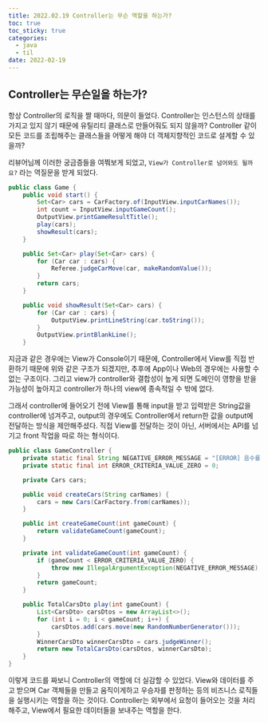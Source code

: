 ```yaml
---
title: 2022.02.19 Controller는 무슨 역할을 하는가?
toc: true
toc_sticky: true
categories:
  - java
  - til
date: 2022-02-19
---
```


## Controller는 무슨일을 하는가?

항상 Controller의 로직을 짤 때마다, 의문이 들었다.
Controller는 인스턴스의 상태를 가지고 있지 않기 때문에 유틸리티 클래스로 만들어줘도 되지 않을까? 
Controller 같이 모든 코드를 조립해주는 클래스들을 어떻게 해야 더 객체지향적인 코드로 설계할 수 있을까?

리뷰어님께 이러한 궁금증들을 여쭤보게 되었고, `View가 Controller로 넘어와도 될까요?` 라는 역질문을 받게 되었다.

```java
public class Game {
	public void start() {
		Set<Car> cars = CarFactory.of(InputView.inputCarNames());
		int count = InputView.inputGameCount();
		OutputView.printGameResultTitle();
		play(cars);
		showResult(cars);
	}

	public Set<Car> play(Set<Car> cars) {
		for (Car car : cars) {
			Referee.judgeCarMove(car, makeRandomValue());
		}
		return cars;
	}

	public void showResult(Set<Car> cars) {
		for (Car car : cars) {
			OutputView.printLineString(car.toString());
		}
		OutputView.printBlankLine();
	}


```

지금과 같은 경우에는 View가 Console이기 때문에, Controller에서 View를 직접 반환하기 때문에 위와 같은 구조가 되겠지만, 추후에 App이나 Web의 경우에는 사용할 수 없는 구조이다.
그리고 view가 controller와 결합성이 높게 되면 도메인이 영향을 받을 가능성이 높아지고 controller가 하나의 view에 종속적일 수 밖에 없다.

그래서 controller에 들어오기 전에 View를 통해 input을 받고 입력받은 String값을 controller에 넘겨주고, output의 경우에도 Controller에서 return한 값을 output에 전달하는 방식을 제안해주셨다.
직접 View를 전달하는 것이 아닌, 서버에서는 API를 넘기고 front 작업을 따로 하는 형식이다.

```java
public class GameController {
    private static final String NEGATIVE_ERROR_MESSAGE = "[ERROR] 음수를 입력할 수 없습니다";
    private static final int ERROR_CRITERIA_VALUE_ZERO = 0;

    private Cars cars;

    public void createCars(String carNames) {
        cars = new Cars(CarFactory.from(carNames));
    }

    public int createGameCount(int gameCount) {
        return validateGameCount(gameCount);
    }

    private int validateGameCount(int gameCount) {
        if (gameCount < ERROR_CRITERIA_VALUE_ZERO) {
            throw new IllegalArgumentException(NEGATIVE_ERROR_MESSAGE);
        }
        return gameCount;
    }

    public TotalCarsDto play(int gameCount) {
        List<CarsDto> carsDtos = new ArrayList<>();
        for (int i = 0; i < gameCount; i++) {
            carsDtos.add(cars.move(new RandomNumberGenerator()));
        }
        WinnerCarsDto winnerCarsDto = cars.judgeWinner();
        return new TotalCarsDto(carsDtos, winnerCarsDto);
    }
}
```

이렇게 코드를 짜보니 Controller의 역할에 더 실감할 수 있었다.
View와 데이터를 주고 받으며 Car 객체들을 만들고 움직이게하고 우승자를 판정하는 등의 비즈니스 로직들을 실행시키는 역할을 하는 것이다.
Controller는 외부에서 요청이 들어오는 것을 처리해주고, View에서 필요한 데이터들을 보내주는 역할을 한다.
